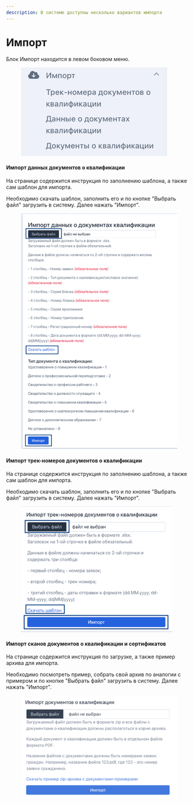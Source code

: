 ```yaml
---
description: В системе доступны несколько вариантов импорта
---
```


# Импорт

Блок Импорт находится в левом боковом меню.&#x20;

<figure><img src="../.gitbook/assets/image (105).png" alt="" width="396"><figcaption></figcaption></figure>

#### Импорт данных документов о квалификации

На странице содержится инструкция по заполнению шаблона, а также сам шаблон для импорта.&#x20;

Необходимо скачать шаблон, заполнить его и по кнопке "Выбрать файл" загрузить в систему. Далее нажать "Импорт".

<figure><img src="../.gitbook/assets/image (40).png" alt="" width="535"><figcaption></figcaption></figure>

#### Импорт трек-номеров документов о квалификации

На странице содержится инструкция по заполнению шаблона, а также сам шаблон для импорта.&#x20;

Необходимо скачать шаблон, заполнить его и по кнопке "Выбрать файл" загрузить в систему. Далее нажать "Импорт".

<figure><img src="../.gitbook/assets/image (41).png" alt="" width="411"><figcaption></figcaption></figure>

#### Импорт сканов документов о квалификации и сертификатов

На странице содержится инструкция по загрузке, а также пример архива для импорта.&#x20;

Необходимо посмотреть пример, собрать свой архив по аналогии с примером и по кнопке "Выбрать файл" загрузить в систему. Далее нажать "Импорт".

<figure><img src="../.gitbook/assets/image (104).png" alt="" width="563"><figcaption></figcaption></figure>
